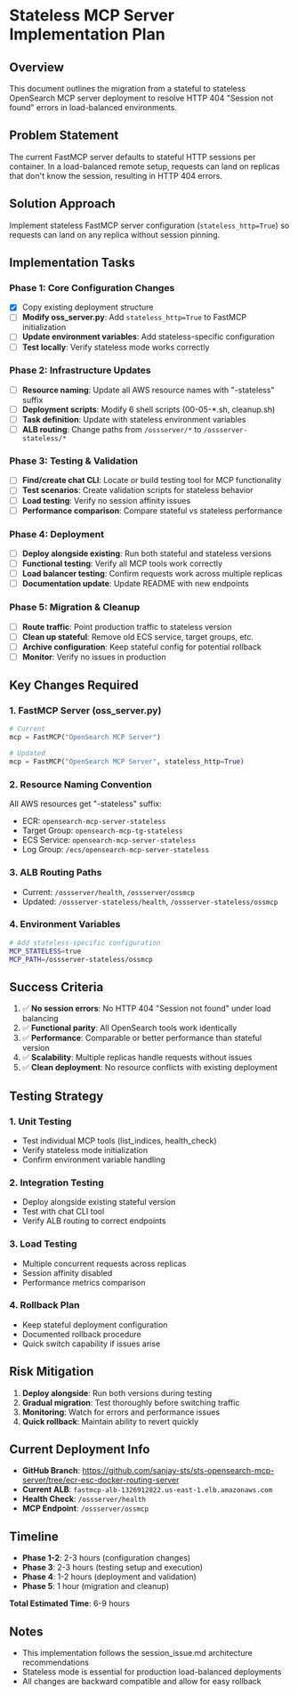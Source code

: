 # Stateless MCP Server Implementation Plan

## Overview
This document outlines the migration from a stateful to stateless OpenSearch MCP server deployment to resolve HTTP 404 "Session not found" errors in load-balanced environments.

## Problem Statement
The current FastMCP server defaults to stateful HTTP sessions per container. In a load-balanced remote setup, requests can land on replicas that don't know the session, resulting in HTTP 404 errors.

## Solution Approach
Implement stateless FastMCP server configuration (`stateless_http=True`) so requests can land on any replica without session pinning.

## Implementation Tasks

### Phase 1: Core Configuration Changes
- [x] Copy existing deployment structure
- [ ] **Modify oss_server.py**: Add `stateless_http=True` to FastMCP initialization
- [ ] **Update environment variables**: Add stateless-specific configuration
- [ ] **Test locally**: Verify stateless mode works correctly

### Phase 2: Infrastructure Updates
- [ ] **Resource naming**: Update all AWS resource names with "-stateless" suffix
- [ ] **Deployment scripts**: Modify 6 shell scripts (00-05-*.sh, cleanup.sh)
- [ ] **Task definition**: Update with stateless environment variables
- [ ] **ALB routing**: Change paths from `/ossserver/*` to `/ossserver-stateless/*`

### Phase 3: Testing & Validation
- [ ] **Find/create chat CLI**: Locate or build testing tool for MCP functionality
- [ ] **Test scenarios**: Create validation scripts for stateless behavior
- [ ] **Load testing**: Verify no session affinity issues
- [ ] **Performance comparison**: Compare stateful vs stateless performance

### Phase 4: Deployment
- [ ] **Deploy alongside existing**: Run both stateful and stateless versions
- [ ] **Functional testing**: Verify all MCP tools work correctly
- [ ] **Load balancer testing**: Confirm requests work across multiple replicas
- [ ] **Documentation update**: Update README with new endpoints

### Phase 5: Migration & Cleanup
- [ ] **Route traffic**: Point production traffic to stateless version
- [ ] **Clean up stateful**: Remove old ECS service, target groups, etc.
- [ ] **Archive configuration**: Keep stateful config for potential rollback
- [ ] **Monitor**: Verify no issues in production

## Key Changes Required

### 1. FastMCP Server (oss_server.py)
```python
# Current
mcp = FastMCP("OpenSearch MCP Server")

# Updated
mcp = FastMCP("OpenSearch MCP Server", stateless_http=True)
```

### 2. Resource Naming Convention
All AWS resources get "-stateless" suffix:
- ECR: `opensearch-mcp-server-stateless`
- Target Group: `opensearch-mcp-tg-stateless`
- ECS Service: `opensearch-mcp-server-stateless`
- Log Group: `/ecs/opensearch-mcp-server-stateless`

### 3. ALB Routing Paths
- Current: `/ossserver/health`, `/ossserver/ossmcp`
- Updated: `/ossserver-stateless/health`, `/ossserver-stateless/ossmcp`

### 4. Environment Variables
```bash
# Add stateless-specific configuration
MCP_STATELESS=true
MCP_PATH=/ossserver-stateless/ossmcp
```

## Success Criteria
1. ✅ **No session errors**: No HTTP 404 "Session not found" under load balancing
2. ✅ **Functional parity**: All OpenSearch tools work identically
3. ✅ **Performance**: Comparable or better performance than stateful version
4. ✅ **Scalability**: Multiple replicas handle requests without issues
5. ✅ **Clean deployment**: No resource conflicts with existing deployment

## Testing Strategy

### 1. Unit Testing
- Test individual MCP tools (list_indices, health_check)
- Verify stateless mode initialization
- Confirm environment variable handling

### 2. Integration Testing
- Deploy alongside existing stateful version
- Test with chat CLI tool
- Verify ALB routing to correct endpoints

### 3. Load Testing
- Multiple concurrent requests across replicas
- Session affinity disabled
- Performance metrics comparison

### 4. Rollback Plan
- Keep stateful deployment configuration
- Documented rollback procedure
- Quick switch capability if issues arise

## Risk Mitigation
1. **Deploy alongside**: Run both versions during testing
2. **Gradual migration**: Test thoroughly before switching traffic
3. **Monitoring**: Watch for errors and performance issues
4. **Quick rollback**: Maintain ability to revert quickly

## Current Deployment Info
- **GitHub Branch**: https://github.com/sanjay-sts/sts-opensearch-mcp-server/tree/ecr-esc-docker-routing-server
- **Current ALB**: `fastmcp-alb-1326912822.us-east-1.elb.amazonaws.com`
- **Health Check**: `/ossserver/health`
- **MCP Endpoint**: `/ossserver/ossmcp`

## Timeline
- **Phase 1-2**: 2-3 hours (configuration changes)
- **Phase 3**: 2-3 hours (testing setup and execution)
- **Phase 4**: 1-2 hours (deployment and validation)
- **Phase 5**: 1 hour (migration and cleanup)

**Total Estimated Time**: 6-9 hours

## Notes
- This implementation follows the session_issue.md architecture recommendations
- Stateless mode is essential for production load-balanced deployments
- All changes are backward compatible and allow for easy rollback